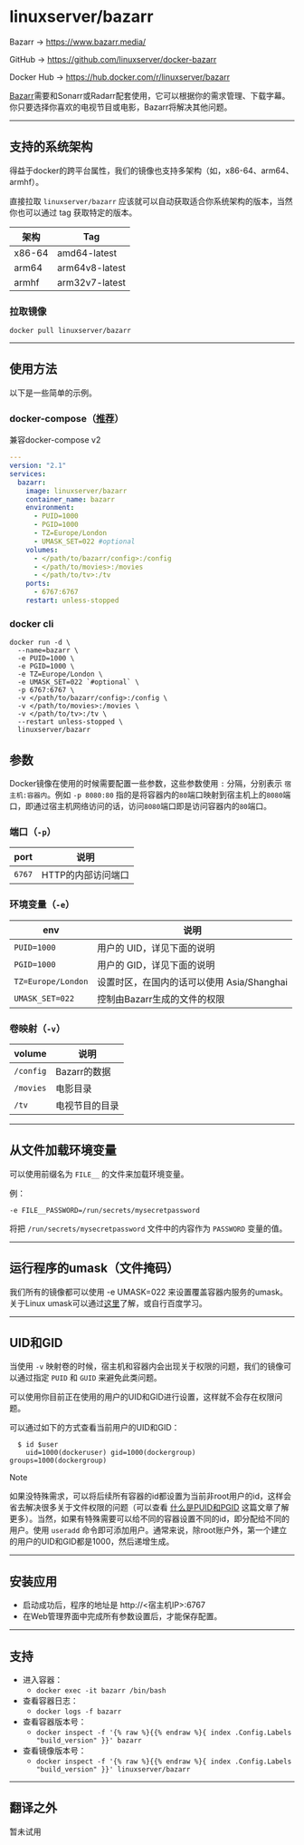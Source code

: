 # linuxserver/bazarr

Bazarr → https://www.bazarr.media/

GitHub → https://github.com/linuxserver/docker-bazarr

Docker Hub → https://hub.docker.com/r/linuxserver/bazarr

[Bazarr](https://www.bazarr.media/)需要和Sonarr或Radarr配套使用，它可以根据你的需求管理、下载字幕。你只要选择你喜欢的电视节目或电影，Bazarr将解决其他问题。

------

## 支持的系统架构

得益于docker的跨平台属性，我们的镜像也支持多架构（如，x86-64、arm64、armhf）。

直接拉取 `linuxserver/bazarr` 应该就可以自动获取适合你系统架构的版本，当然你也可以通过 tag 获取特定的版本。

| 架构   | Tag            |
| ------ | -------------- |
| x86-64 | amd64-latest   |
| arm64  | arm64v8-latest |
| armhf  | arm32v7-latest |

### 拉取镜像

```shell
docker pull linuxserver/bazarr
```



------

## 使用方法

以下是一些简单的示例。

### docker-compose（[推荐](general/docker-compose.md)）

兼容docker-compose v2

```yaml
---
version: "2.1"
services:
  bazarr:
    image: linuxserver/bazarr
    container_name: bazarr
    environment:
      - PUID=1000
      - PGID=1000
      - TZ=Europe/London
      - UMASK_SET=022 #optional
    volumes:
      - </path/to/bazarr/config>:/config
      - </path/to/movies>:/movies
      - </path/to/tv>:/tv
    ports:
      - 6767:6767
    restart: unless-stopped
```

### docker cli

```shell
docker run -d \
  --name=bazarr \
  -e PUID=1000 \
  -e PGID=1000 \
  -e TZ=Europe/London \
  -e UMASK_SET=022 `#optional` \
  -p 6767:6767 \
  -v </path/to/bazarr/config>:/config \
  -v </path/to/movies>:/movies \
  -v </path/to/tv>:/tv \
  --restart unless-stopped \
  linuxserver/bazarr
```

## 参数

Docker镜像在使用的时候需要配置一些参数，这些参数使用 `:` 分隔，分别表示 `宿主机:容器内`。例如 `-p 8080:80` 指的是将容器内的`80`端口映射到宿主机上的`8080`端口，即通过宿主机网络访问的话，访问`8080`端口即是访问容器内的`80`端口。

### 端口（`-p`）

| port   | 说明               |
| ------ | ------------------ |
| `6767` | HTTP的内部访问端口 |

### 环境变量（`-e`）

| env                   | 说明                                       |
| --------------------- | ------------------------------------------ |
| `PUID=1000`           | 用户的 UID，详见下面的说明                 |
| `PGID=1000`           | 用户的 GID，详见下面的说明                 |
| `TZ=Europe/London`    | 设置时区，在国内的话可以使用 Asia/Shanghai |
| `UMASK_SET=022`       | 控制由Bazarr生成的文件的权限               |

### 卷映射（`-v`）

| volume      | 说明               |
| ----------- | ------------------ |
| `/config`   | Bazarr的数据       |
| `/movies`   | 电影目录           |
| `/tv`       | 电视节目的目录     |

------

## 从文件加载环境变量

可以使用前缀名为 `FILE__` 的文件来加载环境变量。

例：

```
-e FILE__PASSWORD=/run/secrets/mysecretpassword
```

将把 `/run/secrets/mysecretpassword` 文件中的内容作为 `PASSWORD` 变量的值。

------

## 运行程序的umask（文件掩码）

我们所有的镜像都可以使用 -e UMASK=022 来设置覆盖容器内服务的umask。关于Linux umask可以通过[这里](https://en.wikipedia.org/wiki/Umask)了解，或自行百度学习。

------

## UID和GID

当使用 `-v` 映射卷的时候，宿主机和容器内会出现关于权限的问题，我们的镜像可以通过指定 `PUID` 和 `GUID` 来避免此类问题。

可以使用你目前正在使用的用户的UID和GID进行设置，这样就不会存在权限问题。

可以通过如下的方式查看当前用户的UID和GID：

```shell
  $ id $user
    uid=1000(dockeruser) gid=1000(dockergroup) groups=1000(dockergroup)
```

> [!NOTE]
>
> 如果没特殊需求，可以将后续所有容器的id都设置为当前非root用户的id，这样会省去解决很多关于文件权限的问题（可以查看 [什么是PUID和PGID](general/understanding-puid-and-pgid.md) 这篇文章了解更多）。当然，如果有特殊需要可以给不同的容器设置不同的id，即分配给不同的用户。使用 `useradd` 命令即可添加用户。通常来说，除root账户外，第一个建立的用户的UID和GID都是1000，然后递增生成。

------

## 安装应用

- 启动成功后，程序的地址是 http://<宿主机IP>:6767
- 在Web管理界面中完成所有参数设置后，才能保存配置。

------

## 支持

- 进入容器：
  - `docker exec -it bazarr /bin/bash`
- 查看容器日志：
  - `docker logs -f bazarr`
- 查看容器版本号：
  - `docker inspect -f '{% raw %}{{% endraw %}{ index .Config.Labels "build_version" }}' bazarr`
- 查看镜像版本号：
  - `docker inspect -f '{% raw %}{{% endraw %}{ index .Config.Labels "build_version" }}' linuxserver/bazarr`

------

## 翻译之外

暂未试用